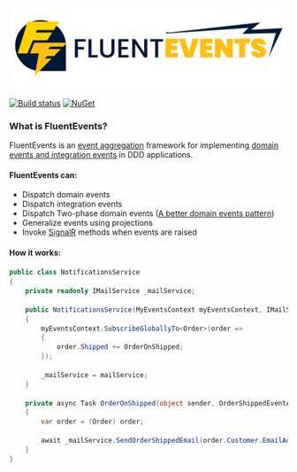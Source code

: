 ![FluentEvents logo](logo_extended.svg)

[![Build status](https://luca-s.visualstudio.com/FluentEvents/_apis/build/status/FluentEvents-CI)](https://luca-s.visualstudio.com/FluentEvents/_build/latest?definitionId=8) [![NuGet](https://img.shields.io/nuget/v/FluentEvents.svg)](https://www.nuget.org/packages/FluentEvents/)

### What is FluentEvents?
FluentEvents is an [event aggregation](https://martinfowler.com/eaaDev/EventAggregator.html) framework for implementing [domain events and integration events](https://docs.microsoft.com/en-us/dotnet/standard/microservices-architecture/microservice-ddd-cqrs-patterns/domain-events-design-implementation#domain-events-versus-integration-events) in DDD applications.

#### FluentEvents can:
- Dispatch domain events
- Dispatch integration events
- Dispatch Two-phase domain events ([A better domain events pattern](https://lostechies.com/jimmybogard/2014/05/13/a-better-domain-events-pattern/))
- Generalize events using projections
- Invoke [SignalR](https://github.com/aspnet/AspNetCore/tree/master/src/SignalR) methods when events are raised

#### How it works:
```csharp
public class NotificationsService
{
    private readonly IMailService _mailService;

    public NotificationsService(MyEventsContext myEventsContext, IMailService mailService)
    {
        myEventsContext.SubscribeGloballyTo<Order>(order =>
        {
            order.Shipped += OrderOnShipped;
        });
        
        _mailService = mailService;
    }

    private async Task OrderOnShipped(object sender, OrderShippedEventArgs e)
    {
        var order = (Order) order;

        await _mailService.SendOrderShippedEmail(order.Customer.EmailAddress, order.Code);
    }
}
```
